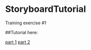 # StoryboardTutorial
Training exercise #1

##Tutorial here:

[part 1](http://www.raywenderlich.com/50308/storyboards-tutorial-in-ios-7-part-1)
[part 2](http://www.raywenderlich.com/50310/storyboards-tutorial-in-ios-7-part-2)
